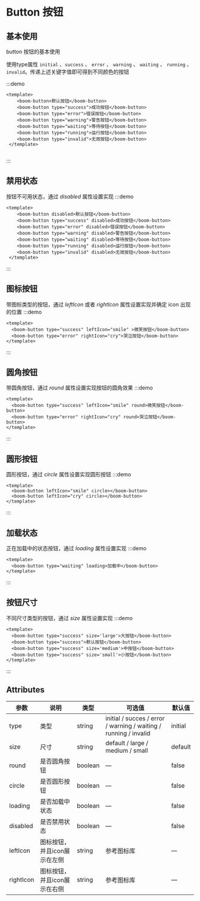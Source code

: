 # Button 按钮

## 基本使用

button 按钮的基本使用


使用type属性  `initial` 、`success` 、 `error` 、 `warning` 、 `waiting` 、 `running` 、 `invalid`。传递上述关键字值即可得到不同颜色的按钮


:::demo
```vue
<template>
    <boom-button>默认按钮</boom-button>
    <boom-button type="success">成功按钮</boom-button>
    <boom-button type="error">错误按钮</boom-button>
    <boom-button type="warning">警告按钮</boom-button>
    <boom-button type="waiting">等待按钮</boom-button>
    <boom-button type="running">运行按钮</boom-button>
    <boom-button type="invalid">无效按钮</boom-button>
 </template>
 
```
:::

## 禁用状态

按钮不可用状态，通过 *disabled* 属性设置实现
:::demo
```vue
<template>
    <boom-button disabled>默认按钮</boom-button>
    <boom-button type="success" disabled>成功按钮</boom-button>
    <boom-button type="error" disabled>错误按钮</boom-button>
    <boom-button type="warning" disabled>警告按钮</boom-button>
    <boom-button type="waiting" disabled>等待按钮</boom-button>
    <boom-button type="running" disabled>运行按钮</boom-button>
    <boom-button type="invalid" disabled>无效按钮</boom-button>
 </template>
```
:::

## 图标按钮

带图标类型的按钮，通过 *leftIcon* 或者 *rightIcon* 属性设置实现并确定 icon 出现的位置
:::demo
```vue
<template>
  <boom-button type="success" leftIcon="smile" >微笑按钮</boom-button>
  <boom-button type="error" rightIcon="cry">哭泣按钮</boom-button>
</template>
```
:::

## 圆角按钮

带圆角按钮，通过 *round* 属性设置实现按钮的圆角效果
:::demo
```vue
<template>
  <boom-button type="success" leftIcon="smile" round>微笑按钮</boom-button>
  <boom-button type="error" rightIcon="cry" round>哭泣按钮</boom-button>
</template>
```
:::

## 圆形按钮

圆形按钮，通过 *circle* 属性设置实现圆形按钮
:::demo
```vue
<template>
  <boom-button leftIcon="smile" circle></boom-button>
  <boom-button leftIcon="cry" circle></boom-button>
</template>
```
:::

## 加载状态

正在加载中的状态按钮，通过 *loading* 属性设置实现
:::demo
```vue
<template>
  <boom-button type="waiting" loading>加载中</boom-button>
</template>
```
:::

## 按钮尺寸

不同尺寸类型的按钮，通过 *size* 属性设置实现
:::demo
```vue
<template>
  <boom-button type="success" size='large'>大按钮</boom-button>
  <boom-button type="success">默认按钮</boom-button>
  <boom-button type="success" size='medium'>中按钮</boom-button>
  <boom-button type="success" size='small'>小按钮</boom-button>
</template>
```
:::
## Attributes

| 参数      | 说明                         | 类型    | 可选值                                                       | 默认值 |
| --------- | ---------------------------- | ------- | ------------------------------------------------------------ | ------ |
| type      | 类型                         | string  | initial / succes / error /  warning / waiting / running / invalid | initial      |
| size      | 尺寸                         | string  | default / large / medium / small                                       | default      |
| round     | 是否圆角按钮                 | boolean | —                                                            | false  |
| circle    | 是否圆形按钮                 | boolean | —                                                            | false  |
| loading   | 是否加载中状态               | boolean | —                                                            | false  |
| disabled  | 是否禁用状态                 | boolean | —                                                            | false  |
| leftIcon  | 图标按钮，并且icon展示在左侧 | string  | 参考图标库                                                   | —      |
| rightIcon | 图标按钮，并且icon展示在右侧 | string  | 参考图标库                                                   | —      |